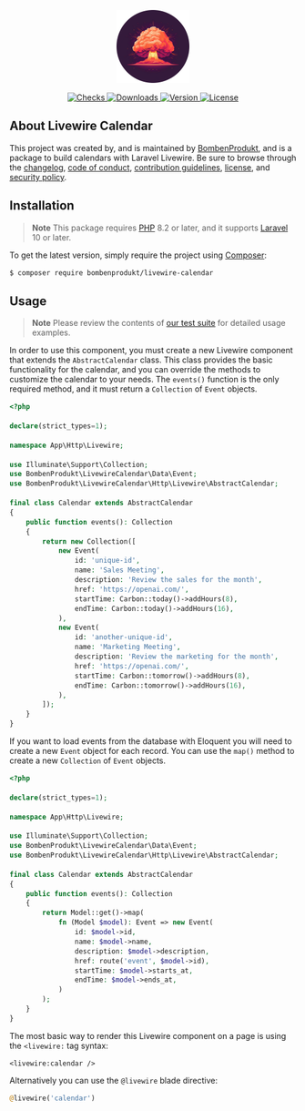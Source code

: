 <p align="center">
    <a href="https://bombenprodukt.com" target="_blank">
        <img src="https://raw.githubusercontent.com/BombenProdukt/assets/main/logo-text.svg" width="128" alt="BombenProdukt Logo" />
    </a>
</p>

<p align="center">
    <a href="https://github.com/BombenProdukt/livewire-calendar/actions">
        <img src="https://badge.sh/github/check-runs/BombenProdukt/livewire-calendar" alt="Checks" />
    </a>
    <a href="https://packagist.org/packages/bombenprodukt/livewire-calendar">
        <img src="https://badge.sh/packagist/downloads/BombenProdukt/livewire-calendar" alt="Downloads" />
    </a>
    <a href="https://packagist.org/packages/bombenprodukt/livewire-calendar">
        <img src="https://badge.sh/packagist/version/BombenProdukt/livewire-calendar" alt="Version" />
    </a>
    <a href="https://packagist.org/packages/bombenprodukt/livewire-calendar">
        <img src="https://badge.sh/packagist/license/BombenProdukt/livewire-calendar" alt="License" />
    </a>
</p>

## About Livewire Calendar

This project was created by, and is maintained by [BombenProdukt](https://github.com/BombenProdukt), and is a package to build calendars with Laravel Livewire. Be sure to browse through the [changelog](CHANGELOG.md), [code of conduct](.github/CODE_OF_CONDUCT.md), [contribution guidelines](.github/CONTRIBUTING.md), [license](LICENSE), and [security policy](.github/SECURITY.md).

## Installation

> **Note**
> This package requires [PHP](https://www.php.net/) 8.2 or later, and it supports [Laravel](https://laravel.com/) 10 or later.

To get the latest version, simply require the project using [Composer](https://getcomposer.org/):

```bash
$ composer require bombenprodukt/livewire-calendar
```

## Usage

> **Note**
> Please review the contents of [our test suite](/tests) for detailed usage examples.

In order to use this component, you must create a new Livewire component that extends the `AbstractCalendar` class. This class provides the basic functionality for the calendar, and you can override the methods to customize the calendar to your needs. The `events()` function is the only required method, and it must return a `Collection` of `Event` objects.

```php
<?php

declare(strict_types=1);

namespace App\Http\Livewire;

use Illuminate\Support\Collection;
use BombenProdukt\LivewireCalendar\Data\Event;
use BombenProdukt\LivewireCalendar\Http\Livewire\AbstractCalendar;

final class Calendar extends AbstractCalendar
{
    public function events(): Collection
    {
        return new Collection([
            new Event(
                id: 'unique-id',
                name: 'Sales Meeting',
                description: 'Review the sales for the month',
                href: 'https://openai.com/',
                startTime: Carbon::today()->addHours(8),
                endTime: Carbon::today()->addHours(16),
            ),
            new Event(
                id: 'another-unique-id',
                name: 'Marketing Meeting',
                description: 'Review the marketing for the month',
                href: 'https://openai.com/',
                startTime: Carbon::tomorrow()->addHours(8),
                endTime: Carbon::tomorrow()->addHours(16),
            ),
        ]);
    }
}
```

If you want to load events from the database with Eloquent you will need to create a new `Event` object for each record. You can use the `map()` method to create a new `Collection` of `Event` objects.

```php
<?php

declare(strict_types=1);

namespace App\Http\Livewire;

use Illuminate\Support\Collection;
use BombenProdukt\LivewireCalendar\Data\Event;
use BombenProdukt\LivewireCalendar\Http\Livewire\AbstractCalendar;

final class Calendar extends AbstractCalendar
{
    public function events(): Collection
    {
        return Model::get()->map(
            fn (Model $model): Event => new Event(
                id: $model->id,
                name: $model->name,
                description: $model->description,
                href: route('event', $model->id),
                startTime: $model->starts_at,
                endTime: $model->ends_at,
            )
        );
    }
}
```

The most basic way to render this Livewire component on a page is using the `<livewire:` tag syntax:

```blade
<livewire:calendar />
```

Alternatively you can use the `@livewire` blade directive:

```php
@livewire('calendar')
```
